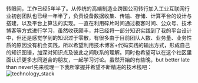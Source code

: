 转眼间，工作已经5年半了。从传统的高端制造业跨国公司转行加入工业互联网行业初创团队也已经一年半了，负责设备数据收集、传输、存储、计算平台的设计与搭建，以及平台上算法的实现。一直在利用碎片时间通过极客时间、公众号、技术博客等方式进行学习，虽然收获颇丰，并已经将一部分知识实践到了我的平台设计中，但还是感觉学到的知识过于零散，有很多由于目前团队人数、业务量、业务性质的原因没有机会实践，所以希望利用技术博客+代码实践的输出方式，形成自己的知识图谱，加深对知识点及彼此之间联系的理解。同时也希望可以在这个社区里面认识更多志同道合的朋友，一起学习讨论。虽然开始的有些晚，but better late than never!先来梳理一下我所掌握并希望不断精进的技术栈吧：
![technology_stack](https://raw.githubusercontent.com/Leon-WTF/leon.github.io/master/img/technology_stack.png)
